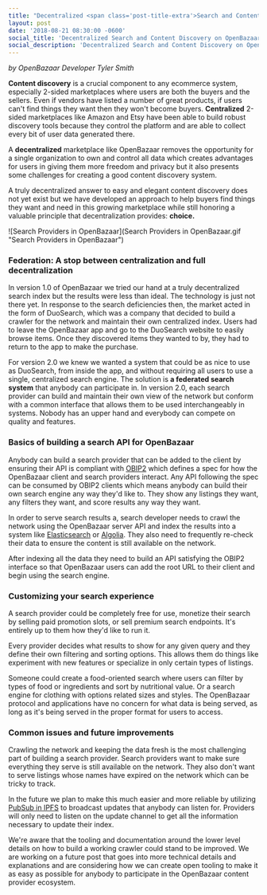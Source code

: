 ```yaml
---
title: "Decentralized <span class='post-title-extra'>Search and Content Discovery</span> on OpenBazaar"
layout: post
date: '2018-08-21 08:30:00 -0600'
social_title: 'Decentralized Search and Content Discovery on OpenBazaar'
social_description: 'Decentralized Search and Content Discovery on OpenBazaar'
---
```


_by OpenBazaar Developer Tyler Smith_

**Content discovery** is a crucial component to any ecommerce system, especially 2-sided marketplaces where users are both the buyers and the sellers. Even if vendors have listed a number of great products, if users can't find things they want then they won't become buyers. **Centralized** 2-sided marketplaces like Amazon and Etsy have been able to build robust discovery tools because they control the platform and are able to collect every bit of user data generated there. 

A **decentralized** marketplace like OpenBazaar removes the opportunity for a single organization to own and control all data which creates advantages for users in giving them more freedom and privacy but it also presents some challenges for creating a good content discovery system.

A truly decentralized answer to easy and elegant content discovery does not yet exist but we have developed an approach to help buyers find things they want and need in this growing marketplace while still honoring a valuable principle that decentralization provides: **choice.**

![Search Providers in OpenBazaar](Search Providers in OpenBazaar.gif "Search Providers in OpenBazaar")

### Federation: A stop between centralization and full decentralization
In version 1.0 of OpenBazaar we tried our hand at a truly decentralized search index but the results were less than ideal. The technology is just not there yet. In response to the search deficiencies then, the market acted in the form of DuoSearch, which was a company that decided to build a crawler for the network and maintain their own centralized index. Users had to leave the OpenBazaar app and go to the DuoSearch website to easily browse items. Once they discovered items they wanted to by, they had to return to the app to make the purchase.

For version 2.0 we knew we wanted a system that could be as nice to use as DuoSearch, from inside the app, and without requiring all users to use a single, centralized search engine. The solution is **a federated search system** that anybody can participate in. In version 2.0, each search provider can build and maintain their own view of the network but conform with a common interface that allows them to be used interchangeably in systems. Nobody has an upper hand and everybody can compete on quality and features.

### Basics of building a search API for OpenBazaar
Anybody can build a search provider that can be added to the client by ensuring their API is compliant with [OBIP2](https://gist.github.com/tyler-smith/44b5cc8065042f221630cb5c8be505bf) which defines a spec for how the OpenBazaar client and search providers interact. Any API following the spec can be consumed by OBIP2 clients which means anybody can build their own search engine any way they'd like to. They show any listings they want, any filters they want, and score results any way they want.

In order to serve search results a, search developer needs to crawl the network using the OpenBazaar server API and index the results into a system like [Elasticsearch](https://www.elastic.co/) or [Algolia](https://www.algolia.com/). They also need to frequently re-check their data to ensure the content is still available on the network.

After indexing all the data they need to build an API satisfying the OBIP2 interface so that OpenBazaar users can add the root URL to their client and begin using the search engine.

### Customizing your search experience
A search provider could be completely free for use, monetize their search by selling paid promotion slots, or sell premium search endpoints. It's entirely up to them how they'd like to run it.

Every provider decides what results to show for any given query and they define their own filtering and sorting options. This allows them do things like experiment with new features or specialize in only certain types of listings.

Someone could create a food-oriented search where users can filter by types of food or ingredients and sort by nutritional value. Or a search engine for clothing with options related sizes and styles. The OpenBazaar protocol and applications have no concern for what data is being served, as long as it's being served in the proper format for users to access.

### Common issues and future improvements
Crawling the network and keeping the data fresh is the most challenging part of building a search provider. Search providers want to make sure everything they serve is still available on the network. They also don't want to serve listings whose names have expired on the network which can be tricky to track.

In the future we plan to make this much easier and more reliable by utilizing [PubSub in IPFS](https://ipfs.io/blog/25-pubsub/) to broadcast updates that anybody can listen for. Providers will only need to listen on the update channel to get all the information necessary to update their index.

We're aware that the tooling and documentation around the lower level details on how to build a working crawler could stand to be improved. We are working on a future post that goes into more technical details and explanations and are considering how we can create open tooling to make it as easy as possible for anybody to participate in the OpenBazaar content provider ecosystem.
